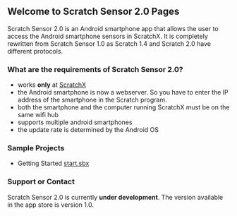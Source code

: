 ## Welcome to Scratch Sensor 2.0 Pages

Scratch Sensor 2.0 is an Android smartphone app that allows the user to access the Android smartphone sensors in ScratchX. It is completely rewritten from Scratch Sensor 1.0 as Scratch 1.4 and Scratch 2.0 have different protocols.

### What are the requirements of Scratch Sensor 2.0?

- works **only** at [ScratchX](http://scratchx.org)
- the Android smartphone is now a webserver. So you have to enter the IP address of the smartphone in the Scratch program.
- both the smartphone and the computer running ScratchX must be on the same wifi hub
- supports multiple android smartphones
- the update rate is determined by the Android OS

### Sample Projects

* Getting Started [start.sbx](http://scratchx.org/?url=https://emantpl.github.io/scratch-sensor-2.0/start.sbx)

### Support or Contact

Scratch Sensor 2.0 is currently **under development**. The version available in the app store is version 1.0.
